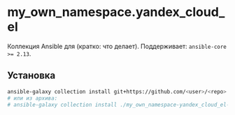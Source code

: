# my_own_namespace.yandex_cloud_el

Коллекция Ansible для (кратко: что делает).
Поддерживает: `ansible-core >= 2.13`.

## Установка
```bash
ansible-galaxy collection install git+https://github.com/<user>/<repo>.git,1.0.0
# или из архива:
# ansible-galaxy collection install ./my_own_namespace-yandex_cloud_el-1.0.0.tar.gz
